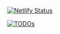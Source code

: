 [![Netlify Status](https://api.netlify.com/api/v1/badges/ad488823-febb-49e2-8a6f-3c922474d39f/deploy-status)](https://app.netlify.com/sites/chrome-voice-recognition/deploys)

 


[![TODOs](https://api.netlify.com/api/v1/badges/ad488823-febb-49e2-8a6f-3c922474d39f/deploy-status)](https://github.com/users/ofer-shaham/projects/5)



